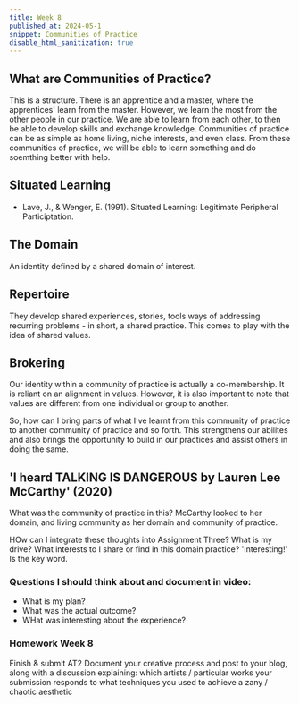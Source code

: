 ```yaml
---
title: Week 8 
published_at: 2024-05-1
snippet: Communities of Practice
disable_html_sanitization: true
---
```


## What are Communities of Practice?
This is a structure. There is an apprentice and a master, where the apprentices' learn from the master. However, we learn the most from the other people in our practice. We are able to learn from each other, to then be able to develop skills and exchange knowledge. Communities of practice can be as simple as home living, niche interests, and even class. From these communities of practice, we will be able to learn something and do soemthing better with help.

## Situated Learning
- Lave, J., & Wenger, E. (1991). Situated Learning: Legitimate Peripheral Participtation.

## The Domain
An identity defined by a shared domain of interest.

## Repertoire
They develop shared experiences, stories, tools ways of addressing recurring problems - in short, a shared practice. This comes to play with the idea of shared values.

## Brokering
Our identity within a community of practice is actually a co-membership. It is reliant on an alignment in values. However, it is also important to note that values are different from one individual or group to another. 

So, how can I bring parts of what I've learnt from this community of practice to another community of practice and so forth. This strengthens our abilites and also brings the opportunity to build in our practices and assist others in doing the same. 

## 'I heard TALKING IS DANGEROUS by Lauren Lee McCarthy' (2020)
What was the community of practice in this? McCarthy looked to her domain, and living community as her domain and community of practice. 

HOw can I integrate these thoughts into Assignment Three? What is my drive? What interests to I share or find in this domain practice? 'Interesting!' Is the key word.

### Questions I should think about and document in video:
- What is my plan?
- What was the actual outcome?
- WHat was interesting about the experience?

### Homework Week 8
Finish & submit AT2
Document your creative process and post to your blog, along with a discussion explaining:
which artists / particular works your submission responds to
what techniques you used to achieve a zany / chaotic aesthetic


